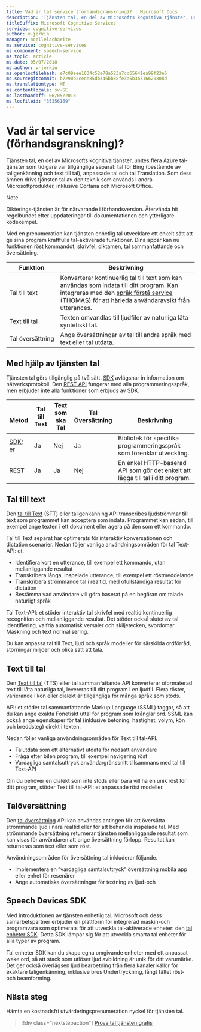 ```yaml
---
title: Vad är tal service (förhandsgranskning)? | Microsoft Docs
description: 'Tjänsten tal, en del av Microsofts kognitiva tjänster, unites flera Azure tal-tjänster som tidigare var tillgängliga separat: tal för Bing (bestående av taligenkänning och text till tal), anpassade tal och tal Translation.'
titleSuffix: Microsoft Cognitive Services
services: cognitive-services
author: v-jerkin
manager: noellelacharite
ms.service: cognitive-services
ms.component: speech-service
ms.topic: article
ms.date: 05/07/2018
ms.author: v-jerkin
ms.openlocfilehash: e7c09eee1634c52e78a523a7cc65641ea99f23e6
ms.sourcegitcommit: b7290b2cede85db346bb88fe3a5b3b316620808d
ms.translationtype: MT
ms.contentlocale: sv-SE
ms.lasthandoff: 06/05/2018
ms.locfileid: "35356169"
---
```

# <a name="what-is-the-speech-service-preview"></a>Vad är tal service (förhandsgranskning)?

Tjänsten tal, en del av Microsofts kognitiva tjänster, unites flera Azure tal-tjänster som tidigare var tillgängliga separat: tal för Bing (bestående av taligenkänning och text till tal), anpassade tal och tal Translation. Som dess ämnen drivs tjänsten tal av den teknik som används i andra Microsoftprodukter, inklusive Cortana och Microsoft Office.

> [!NOTE]
> Dikterings-tjänsten är för närvarande i förhandsversion. Återvända hit regelbundet efter uppdateringar till dokumentationen och ytterligare kodexempel.

Med en prenumeration kan tjänsten enhetlig tal utvecklare ett enkelt sätt att ge sina program kraftfulla tal-aktiverade funktioner. Dina appar kan nu funktionen röst kommandot, skrivfel, diktamen, tal sammanfattande och översättning.

|Funktion|Beskrivning|
|-|-|
|Tal till text|Konverterar kontinuerlig tal till text som kan användas som indata till ditt program. Kan integreras med den [språk förstå service](https://docs.microsoft.com/azure/cognitive-services/luis/) (THOMAS) för att härleda användaravsikt från utterances.|
|Text till tal|Texten omvandlas till ljudfiler av naturliga låta syntetiskt tal.|
|Tal&nbsp;översättning|Ange översättningar av tal till andra språk med text eller tal utdata.|

## <a name="using-the-speech-service"></a>Med hjälp av tjänsten tal

Tjänsten tal görs tillgänglig på två sätt. [SDK](speech-sdk.md) avlägsnar in information om nätverksprotokoll. Den [REST API](rest-apis.md) fungerar med alla programmeringsspråk, men erbjuder inte alla funktioner som erbjuds av SDK.

|<br>Metod|Tal<br>till Text|Text som ska<br>Tal|Tal<br>Översättning|<br>Beskrivning|
|-|-|-|-|-|
|[SDK: er](speech-sdk.md)|Ja|Nej|Ja|Bibliotek för specifika programmeringsspråk som förenklar utveckling.|
|[REST](rest-apis.md)|Ja|Ja|Nej|En enkel HTTP-baserad API som gör det enkelt att lägga till tal i ditt program.|

## <a name="speech-to-text"></a>Tal till text

Den [tal till Text](speech-to-text.md) (STT) eller taligenkänning API transcribes ljudströmmar till text som programmet kan acceptera som indata. Programmet kan sedan, till exempel ange texten i ett dokument eller agera på den som ett kommando.

Tal till Text separat har optimerats för interaktiv konversationen och dictation scenarier. Nedan följer vanliga användningsområden för tal Text-API: et. 

* Identifiera kort en utterance, till exempel ett kommando, utan mellanliggande resultat
* Transkribera långa, inspelade utterance, till exempel ett röstmeddelande
* Transkribera strömmande tal i realtid, med ofullständiga resultat för dictation
* Bestämma vad användare vill göra baserat på en begäran om talade naturligt språk

Tal Text-API: et stöder interaktiv tal skrivfel med realtid kontinuerlig recognition och mellanliggande resultat. Det stöder också slutet av tal identifiering, valfria automatisk versaler och skiljetecken, svordomar Maskning och text normalisering.

Du kan anpassa tal till Text, ljud och språk modeller för särskilda ordförråd, störningar miljöer och olika sätt att tala.

## <a name="text-to-speech"></a>Text till tal

Den [Text till tal](text-to-speech.md) (TTS) eller tal sammanfattande API konverterar oformaterad text till låta naturliga tal, levereras till ditt program i en ljudfil. Flera röster, varierande i kön eller dialekt är tillgängliga för många språk som stöds.

API: et stöder tal sammanfattande Markup Language (SSML) taggar, så att du kan ange exakta Fonetiskt uttal för program som krånglar ord. SSML kan också ange egenskaper för tal (inklusive betoning, hastighet, volym, kön och breddsteg) direkt i texten.

Nedan följer vanliga användningsområden för Text till tal-API.

* Talutdata som ett alternativt utdata för nedsatt användare
* Fråga efter bilen program, till exempel navigering röst
* Vardagliga samtalsuttryck användargränssnitt tillsammans med tal till Text-API

Om du behöver en dialekt som inte stöds eller bara vill ha en unik röst för ditt program, stöder Text till tal-API: et anpassade röst modeller.

## <a name="speech-translation"></a>Talöversättning

Den [tal översättning](speech-translation.md) API kan användas antingen för att översätta strömmande ljud i nära realtid eller för att behandla inspelade tal. Med strömmande översättning returnerar tjänsten mellanliggande resultat som kan visas för användaren att ange översättning förlopp. Resultat kan returneras som text eller som röst.

Användningsområden för översättning tal inkluderar följande.

* Implementera en ”vardagliga samtalsuttryck” översättning mobila app eller enhet för resenärer 
* Ange automatiska översättningar för textning av ljud-och

## <a name="speech-devices-sdk"></a>Speech Devices SDK

Med introduktionen av tjänsten enhetlig tal, Microsoft och dess samarbetspartner erbjuder en plattform för integrerad maskin-och programvara som optimerats för att utveckla tal-aktiverade enheter: den [tal enheter SDK](speech-devices-sdk.md). Detta SDK lämpar sig för att utveckla smarta tal enheter för alla typer av program.

Tal enheter SDK kan du skapa egna omgivande enheter med ett anpassat wake ord, så att stack som utlöser ljud avbildning är unik för ditt varumärke. Det ger också överlägsen ljud bearbetning från flera kanaler källor för exaktare taligenkänning, inklusive brus Undertryckning, långt fältet röst- och beamforming.

## <a name="next-steps"></a>Nästa steg

Hämta en kostnadsfri utvärderingsprenumeration nyckel för tjänsten tal.

> [!div class="nextstepaction"]
> [Prova tal tjänsten gratis](get-started.md)
